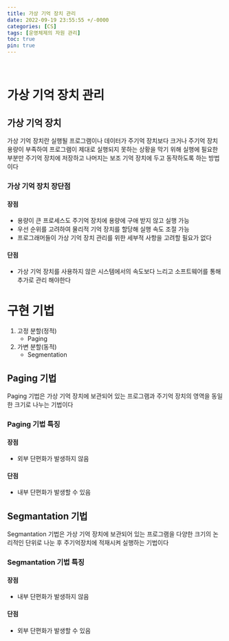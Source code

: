 ```yaml
---
title: 가상 기억 장치 관리
date: 2022-09-19 23:55:55 +/-0000
categories: [CS]
tags: [운영체제의 자원 관리]
toc: true
pin: true
---
```


<br>

# 가상 기억 장치 관리

## 가상 기억 장치

가상 기억 장치란 실행될 프로그램이나 데이터가 주기억 장치보다 크거나 주기억 장치 용량이 부족하여 프로그램이 제대로 실행되지 못하는 상황을 막기 위해 실행에 필요한 부분만 주기억 장치에 저장하고 나머지는 보조 기억 장치에 두고 동작하도록 하는 방법이다

### 가상 기억 장치 장단점

#### 장점
*  용량이 큰 프로세스도 주기억 장치에 용량에 구애 받지 않고 실행 가능
*  우선 순위를 고려하여 물리적 기억 장치를 할당해 실행 속도 조절 가능  
*  프로그래머들이 가상 기억 장치 관리를 위한 세부적 사항을 고려할 필요가 없다

#### 단점
* 가상 기억 장치를 사용하지 않은 시스템에서의 속도보다 느리고 소프트웨어를 통해 추가로 관리 해야한다

# 구현 기법

1. 고정 분할(정적)
    - Paging
2. 가변 분할(동적)
    - Segmentation

## Paging 기법 

Paging 기법은 가상 기억 장치에 보관되어 있는 프로그램과 주기억 장치의 영역을 동일한 크기로 나누는 기법이다

### Paging 기법 특징

#### 장점
* 외부 단편화가 발생하지 않음

#### 단점
* 내부 단편화가 발생할 수 있음

## Segmantation 기법 

Segmantation 기법은 가상 기억 장치에 보관되어 있는 프로그램을 다양한 크기의 논리적인 단위로 나눈 후 주기억장치에 적재시켜 실행하는 기법이다

### Segmantation 기법 특징

#### 장점
* 내부 단편화가 발생하지 않음

#### 단점
* 외부 단편화가 발생할 수 있음
